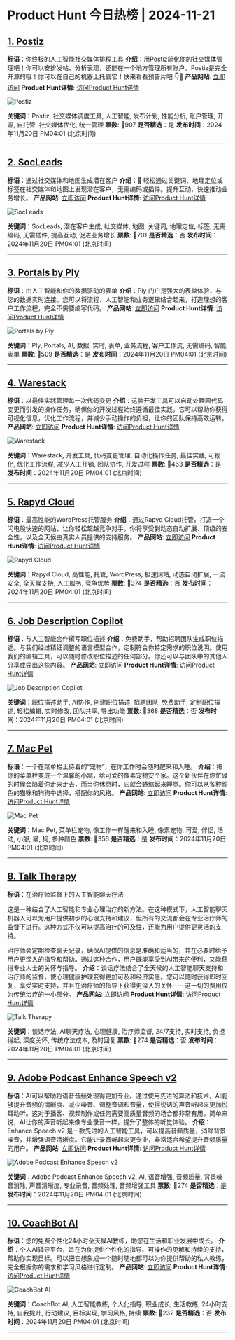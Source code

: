 # Product Hunt 今日热榜 | 2024-11-21

## [1. Postiz](https://www.producthunt.com/posts/postiz?utm_campaign=producthunt-api&utm_medium=api-v2&utm_source=Application%3A+phtrends+%28ID%3A+147529%29)
**标语**：你终极的人工智能社交媒体排程工具
**介绍**：用Postiz简化你的社交媒体管理吧！你可以安排发帖、分析表现，还能在一个地方管理所有账户。Postiz是完全开源的哦！你可以在自己的机器上托管它！快来看看预告片吧 👇🤯
**产品网站**: [立即访问](https://www.producthunt.com/r/UR3D4TMMYQ7UVL?utm_campaign=producthunt-api&utm_medium=api-v2&utm_source=Application%3A+phtrends+%28ID%3A+147529%29)
**Product Hunt详情**: [访问Product Hunt详情](https://www.producthunt.com/posts/postiz?utm_campaign=producthunt-api&utm_medium=api-v2&utm_source=Application%3A+phtrends+%28ID%3A+147529%29)

![Postiz](https://ph-files.imgix.net/984f71ce-a892-46c0-af7f-222c0a1c5af4.png?auto=format&fit=crop&frame=1&h=512&w=1024)

**关键词**：Postiz, 社交媒体调度工具, 人工智能, 发布计划, 性能分析, 账户管理, 开源, 自托管, 社交媒体优化, 统一管理
**票数**: 🔺907
**是否精选**：是
**发布时间**：2024年11月20日 PM04:01 (北京时间)

---

## [2. SocLeads](https://www.producthunt.com/posts/socleads-2?utm_campaign=producthunt-api&utm_medium=api-v2&utm_source=Application%3A+phtrends+%28ID%3A+147529%29)
**标语**：通过社交媒体和地图生成潜在客户
**介绍**：🚀 轻松通过关键词、地理定位或标签在社交媒体和地图上发现潜在客户，无需编码或插件。提升互动，快速推动业务增长。
**产品网站**: [立即访问](https://www.producthunt.com/r/IO37NASKDYJLRL?utm_campaign=producthunt-api&utm_medium=api-v2&utm_source=Application%3A+phtrends+%28ID%3A+147529%29)
**Product Hunt详情**: [访问Product Hunt详情](https://www.producthunt.com/posts/socleads-2?utm_campaign=producthunt-api&utm_medium=api-v2&utm_source=Application%3A+phtrends+%28ID%3A+147529%29)

![SocLeads](https://ph-files.imgix.net/65653fff-096f-43c6-8317-f26bc0dd65f6.png?auto=format&fit=crop&frame=1&h=512&w=1024)

**关键词**：SocLeads, 潜在客户生成, 社交媒体, 地图, 关键词, 地理定位, 标签, 无需编码, 无需插件, 提高互动, 促进业务增长
**票数**: 🔺701
**是否精选**：否
**发布时间**：2024年11月20日 PM04:01 (北京时间)

---

## [3. Portals by Ply](https://www.producthunt.com/posts/portals-by-ply?utm_campaign=producthunt-api&utm_medium=api-v2&utm_source=Application%3A+phtrends+%28ID%3A+147529%29)
**标语**：由人工智能和你的数据驱动的表单
**介绍**：Ply 门户是强大的表单体验，与您的数据实时连接。您可以将流程、人工智能和业务逻辑结合起来，打造理想的客户工作流程，完全不需要编写代码。
**产品网站**: [立即访问](https://www.producthunt.com/r/7G64BGFNWQQIXS?utm_campaign=producthunt-api&utm_medium=api-v2&utm_source=Application%3A+phtrends+%28ID%3A+147529%29)
**Product Hunt详情**: [访问Product Hunt详情](https://www.producthunt.com/posts/portals-by-ply?utm_campaign=producthunt-api&utm_medium=api-v2&utm_source=Application%3A+phtrends+%28ID%3A+147529%29)

![Portals by Ply](https://ph-files.imgix.net/2819232c-6e99-4121-9b4e-4eba86f6e330.png?auto=format&fit=crop&frame=1&h=512&w=1024)

**关键词**：Ply, Portals, AI, 数据, 实时, 表单, 业务流程, 客户工作流, 无需编码, 智能表单
**票数**: 🔺509
**是否精选**：是
**发布时间**：2024年11月20日 PM04:01 (北京时间)

---

## [4. Warestack](https://www.producthunt.com/posts/warestack-2?utm_campaign=producthunt-api&utm_medium=api-v2&utm_source=Application%3A+phtrends+%28ID%3A+147529%29)
**标语**：以最佳实践管理每一次代码变更
**介绍**：这款开发工具可以自动处理因代码变更而引发的操作任务，确保你的开发过程始终遵循最佳实践。它可以帮助你获得可视化信息，优化工作流程，并减少手动操作的负担，让你的团队保持高效运转。
**产品网站**: [立即访问](https://www.producthunt.com/r/EZAYMHOMHYMNVS?utm_campaign=producthunt-api&utm_medium=api-v2&utm_source=Application%3A+phtrends+%28ID%3A+147529%29)
**Product Hunt详情**: [访问Product Hunt详情](https://www.producthunt.com/posts/warestack-2?utm_campaign=producthunt-api&utm_medium=api-v2&utm_source=Application%3A+phtrends+%28ID%3A+147529%29)

![Warestack](https://ph-files.imgix.net/654bd93c-8cda-4ca3-9572-1fc875756671.png?auto=format&fit=crop&frame=1&h=512&w=1024)

**关键词**：Warestack, 开发工具, 代码变更管理, 自动化操作任务, 最佳实践, 可视化, 优化工作流程, 减少人工开销, 团队协作, 开发过程
**票数**: 🔺463
**是否精选**：是
**发布时间**：2024年11月20日 PM04:01 (北京时间)

---

## [5. Rapyd Cloud](https://www.producthunt.com/posts/rapyd-cloud?utm_campaign=producthunt-api&utm_medium=api-v2&utm_source=Application%3A+phtrends+%28ID%3A+147529%29)
**标语**：最高性能的WordPress托管服务
**介绍**：通过Rapyd Cloud托管，打造一个闪电般快速的网站，让你轻松超越竞争对手。你将享受到动态自动扩展、顶级的安全性，以及全天候由真实人员提供的支持服务。
**产品网站**: [立即访问](https://www.producthunt.com/r/EQJCI7HBA3NCGU?utm_campaign=producthunt-api&utm_medium=api-v2&utm_source=Application%3A+phtrends+%28ID%3A+147529%29)
**Product Hunt详情**: [访问Product Hunt详情](https://www.producthunt.com/posts/rapyd-cloud?utm_campaign=producthunt-api&utm_medium=api-v2&utm_source=Application%3A+phtrends+%28ID%3A+147529%29)

![Rapyd Cloud](https://ph-files.imgix.net/801fb926-364b-4068-8b0a-8c2a3990aebf.png?auto=format&fit=crop&frame=1&h=512&w=1024)

**关键词**：Rapyd Cloud, 高性能, 托管, WordPress, 极速网站, 动态自动扩展, 一流安全, 全天候支持, 人工服务, 竞争优势
**票数**: 🔺374
**是否精选**：否
**发布时间**：2024年11月20日 PM04:01 (北京时间)

---

## [6. Job Description Copilot](https://www.producthunt.com/posts/job-description-copilot?utm_campaign=producthunt-api&utm_medium=api-v2&utm_source=Application%3A+phtrends+%28ID%3A+147529%29)
**标语**：与人工智能合作撰写职位描述
**介绍**：免费助手，帮助招聘团队生成职位描述。与我们经过精细调整的语言模型合作，定制符合你特定需求的职位说明。使用我们的编辑工具，可以随时修改职位描述的任何部分。你还可以与团队中的其他人分享或导出这些内容。
**产品网站**: [立即访问](https://www.producthunt.com/r/UNUT2YXZYDOCV2?utm_campaign=producthunt-api&utm_medium=api-v2&utm_source=Application%3A+phtrends+%28ID%3A+147529%29)
**Product Hunt详情**: [访问Product Hunt详情](https://www.producthunt.com/posts/job-description-copilot?utm_campaign=producthunt-api&utm_medium=api-v2&utm_source=Application%3A+phtrends+%28ID%3A+147529%29)

![Job Description Copilot](https://ph-files.imgix.net/c967ff61-8eaf-4c28-a2b2-659942bfd850.png?auto=format&fit=crop&frame=1&h=512&w=1024)

**关键词**：职位描述助手, AI协作, 创建职位描述, 招聘团队, 免费助手, 定制职位描述, 轻松编辑, 实时修改, 团队共享, 导出功能
**票数**: 🔺368
**是否精选**：否
**发布时间**：2024年11月20日 PM04:01 (北京时间)

---

## [7. Mac Pet](https://www.producthunt.com/posts/mac-pet?utm_campaign=producthunt-api&utm_medium=api-v2&utm_source=Application%3A+phtrends+%28ID%3A+147529%29)
**标语**：一个在菜单栏上待着的“宠物”，在你工作时会随时醒来和入睡。
**介绍**：把你的菜单栏变成一个温馨的小窝，给可爱的像素宠物安个家。这个新伙伴在你忙碌的时候会陪着你走来走去，而当你休息时，它就会蜷缩起来睡觉。你可以从各种颜色的猫咪和狗狗中选择，搭配你的风格。
**产品网站**: [立即访问](https://www.producthunt.com/r/YYCMXLGOXXFUG4?utm_campaign=producthunt-api&utm_medium=api-v2&utm_source=Application%3A+phtrends+%28ID%3A+147529%29)
**Product Hunt详情**: [访问Product Hunt详情](https://www.producthunt.com/posts/mac-pet?utm_campaign=producthunt-api&utm_medium=api-v2&utm_source=Application%3A+phtrends+%28ID%3A+147529%29)

![Mac Pet](https://ph-files.imgix.net/90d13c3c-5fc5-4882-b986-ae0b6861e0d0.gif?auto=format&fit=crop&frame=1&h=512&w=1024)

**关键词**：Mac Pet, 菜单栏宠物, 像工作一样醒来和入睡, 像素宠物, 可爱, 伴侣, 活动, 小憩, 猫, 狗, 多种颜色
**票数**: 🔺356
**是否精选**：是
**发布时间**：2024年11月20日 PM04:01 (北京时间)

---

## [8. Talk Therapy](https://www.producthunt.com/posts/talk-therapy?utm_campaign=producthunt-api&utm_medium=api-v2&utm_source=Application%3A+phtrends+%28ID%3A+147529%29)
**标语**：在治疗师监督下的人工智能聊天疗法

这是一种结合了人工智能和专业心理治疗的新方法。在这种模式下，人工智能聊天机器人可以为用户提供初步的心理支持和建议，但所有的交流都会在专业治疗师的监督下进行。这种方式不仅可以提高治疗的可及性，还能为用户提供更灵活的支持。

治疗师会定期检查聊天记录，确保AI提供的信息是准确和适当的，并在必要时给予用户更深入的指导和帮助。通过这种合作，用户既能享受到AI带来的便利，又能获得专业人士的关怀与指导。
**介绍**：谈话疗法结合了全天候的人工智能聊天支持和治疗师的监督，使心理健康护理变得更加可及和经济实惠。您可以随时获得即时回复，享受实时支持，并且在治疗师的指导下获得更深入的关怀——这一切的费用仅为传统治疗的一小部分。
**产品网站**: [立即访问](https://www.producthunt.com/r/33JWP4D7WZBHD4?utm_campaign=producthunt-api&utm_medium=api-v2&utm_source=Application%3A+phtrends+%28ID%3A+147529%29)
**Product Hunt详情**: [访问Product Hunt详情](https://www.producthunt.com/posts/talk-therapy?utm_campaign=producthunt-api&utm_medium=api-v2&utm_source=Application%3A+phtrends+%28ID%3A+147529%29)

![Talk Therapy](https://ph-files.imgix.net/b66969fa-8347-4373-be57-07fb7da0eed2.png?auto=format&fit=crop&frame=1&h=512&w=1024)

**关键词**：谈话疗法, AI聊天疗法, 心理健康, 治疗师监督, 24/7支持, 实时支持, 负担得起, 深度关怀, 传统疗法成本, 及时回复
**票数**: 🔺274
**是否精选**：否
**发布时间**：2024年11月20日 PM04:01 (北京时间)

---

## [9. Adobe Podcast Enhance Speech v2](https://www.producthunt.com/posts/adobe-podcast-enhance-speech-v2?utm_campaign=producthunt-api&utm_medium=api-v2&utm_source=Application%3A+phtrends+%28ID%3A+147529%29)
**标语**：AI可以帮助将语音音频处理得更加专业。通过使用先进的算法和技术，AI能够提升音频的清晰度、减少噪音、调整音调和音量，使得说话的声音听起来更加悦耳动听。这对于播客、视频制作或任何需要高质量音频的场合都非常有用。简单来说，AI让你的声音听起来像专业录音一样，提升了整体的听觉体验。
**介绍**：Enhance Speech v2 是一款先进的人工智能工具，可以提高音频质量，消除背景噪音，并增强语音清晰度。它能让录音听起来更专业，非常适合希望提升音频质量的用户。
**产品网站**: [立即访问](https://www.producthunt.com/r/65ZZ4GZI7GT2KA?utm_campaign=producthunt-api&utm_medium=api-v2&utm_source=Application%3A+phtrends+%28ID%3A+147529%29)
**Product Hunt详情**: [访问Product Hunt详情](https://www.producthunt.com/posts/adobe-podcast-enhance-speech-v2?utm_campaign=producthunt-api&utm_medium=api-v2&utm_source=Application%3A+phtrends+%28ID%3A+147529%29)

![Adobe Podcast Enhance Speech v2](https://ph-files.imgix.net/46169e3d-3093-4bfb-81bd-d292ecc6f457.jpeg?auto=format&fit=crop&frame=1&h=512&w=1024)

**关键词**：Adobe Podcast Enhance Speech v2, AI, 语音增强, 音频质量, 背景噪音消除, 声音清晰度, 专业录音, 音频处理, 音频增强工具
**票数**: 🔺274
**是否精选**：是
**发布时间**：2024年11月20日 PM04:01 (北京时间)

---

## [10. CoachBot AI](https://www.producthunt.com/posts/coachbot-ai?utm_campaign=producthunt-api&utm_medium=api-v2&utm_source=Application%3A+phtrends+%28ID%3A+147529%29)
**标语**：您的免费个性化24小时全天候AI教练，助您在生活和职业发展中成长。
**介绍**：个人AI辅导平台，旨在为你提供个性化的指导、可操作的见解和持续的支持，帮助你实现目标。可以把它想象成一个随时随地都可以为你提供帮助的私人教练，完全根据你的需求和学习风格进行定制。
**产品网站**: [立即访问](https://www.producthunt.com/r/LYSPOUHIRNR7GZ?utm_campaign=producthunt-api&utm_medium=api-v2&utm_source=Application%3A+phtrends+%28ID%3A+147529%29)
**Product Hunt详情**: [访问Product Hunt详情](https://www.producthunt.com/posts/coachbot-ai?utm_campaign=producthunt-api&utm_medium=api-v2&utm_source=Application%3A+phtrends+%28ID%3A+147529%29)

![CoachBot AI](https://ph-files.imgix.net/05440587-8566-43d4-8136-ecdcb8b7a5ec.png?auto=format&fit=crop&frame=1&h=512&w=1024)

**关键词**：CoachBot AI, 人工智能教练, 个人化指导, 职业成长, 生活教练, 24小时支持, 自我提升, 行动建议, 目标实现, 学习风格, 持续
**票数**: 🔺232
**是否精选**：否
**发布时间**：2024年11月20日 PM04:01 (北京时间)

---

